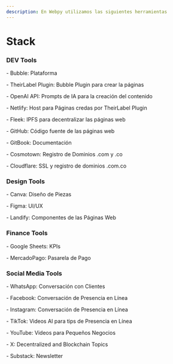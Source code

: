 ```yaml
---
description: En Webpy utilizamos las siguientes herramientas
---
```


# Stack

### DEV Tools

\- Bubble: Plataforma

\- TheirLabel Plugin: Bubble Plugin para crear la páginas &#x20;

\- OpenAI API: Prompts de IA para la creación del contenido&#x20;

\- Netlify: Host para Páginas credas por TheirLabel Plugin&#x20;

\- Fleek: IPFS para decentralizar las páginas web

\- GitHub: Código fuente de las páginas web

\- GitBook: Documentación

\- Cosmotown: Registro de Dominios .com y .co

\- Cloudflare: SSL y registro de dominios .com.co

### Design Tools

\- Canva: Diseño de Piezas

\- Figma: UI/UX

\- Landify: Componentes de las Páginas Web

### Finance Tools

\- Google Sheets: KPIs

\- MercadoPago: Pasarela de Pago

### Social Media Tools

\- WhatsApp: Conversación con Clientes

\- Facebook: Conversación de Presencia en Línea

\- Instagram: Conversación de Presencia en Línea

\- TikTok: Videos AI para tips de Presencia en Línea

\- YouTube: Videos para Pequeños Negocios

\- X: Decentralized and Blockchain Topics

\- Substack: Newsletter
